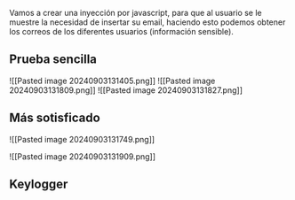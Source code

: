 
Vamos a crear una inyección por javascript, para que al usuario se le muestre la necesidad de insertar su email, haciendo esto podemos obtener los correos de los diferentes usuarios (información sensible).


## Prueba sencilla
![[Pasted image 20240903131405.png]]
![[Pasted image 20240903131809.png]]
![[Pasted image 20240903131827.png]]


## Más sotisficado

![[Pasted image 20240903131749.png]]

![[Pasted image 20240903131909.png]]

## Keylogger

